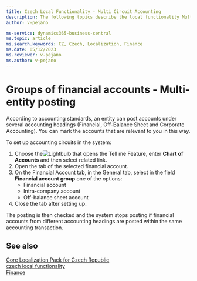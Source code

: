```yaml
---
title: Czech Local Functionality - Multi Circuit Accounting 
description: The following topics describe the local functionality Multi Circuit Accounting in the Czech version of Business Central.
author: v-pejano

ms-service: dynamics365-business-central
ms.topic: article
ms.search.keywords: CZ, Czech, Localization, Finance  
ms.date: 05/12/2023
ms.reviewer: v-pejano
ms.author: v-pejano
---
```


# Groups of financial accounts - Multi-entity posting

According to accounting standards, an entity can post accounts under several accounting headings (Financial, Off-Balance Sheet and Corporate Accounting). You can mark the accounts that are relevant to you in this way.

To set up accounting circuits in the system:

1. Choose the![Lightbulb that opens the Tell me Feature](../../media/ui-search/search_small.png "Tell me what do you want to do"), enter **Chart of Accounts** and then select related link.
2. Open the tab of the selected financial account.
3. On the Financial Account tab, in the General tab, select in the field **Financial account group** one of the options:
    - Financial account
    - Intra-company account
    - Off-balance sheet account
4. Close the tab after setting up.

The posting is then checked and the system stops posting if financial accounts from different accounting headings are posted within the same accounting transaction.

## See also

[Core Localization Pack for Czech Republic](ui-extensions-core-localization-pack-cz.md)  
[czech local functionality](czech-local-functionality.md)  
[Finance](../../finance.md)
